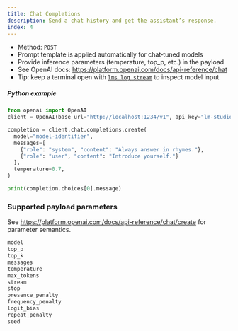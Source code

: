 ```yaml
---
title: Chat Completions
description: Send a chat history and get the assistant’s response.
index: 4
---
```


- Method: `POST`
- Prompt template is applied automatically for chat‑tuned models
- Provide inference parameters (temperature, top_p, etc.) in the payload
- See OpenAI docs: https://platform.openai.com/docs/api-reference/chat
- Tip: keep a terminal open with [`lms log stream`](/docs/cli/log-stream) to inspect model input

##### Python example

```python
from openai import OpenAI
client = OpenAI(base_url="http://localhost:1234/v1", api_key="lm-studio")

completion = client.chat.completions.create(
  model="model-identifier",
  messages=[
    {"role": "system", "content": "Always answer in rhymes."},
    {"role": "user", "content": "Introduce yourself."}
  ],
  temperature=0.7,
)

print(completion.choices[0].message)
```

### Supported payload parameters

See https://platform.openai.com/docs/api-reference/chat/create for parameter semantics.

```py
model
top_p
top_k
messages
temperature
max_tokens
stream
stop
presence_penalty
frequency_penalty
logit_bias
repeat_penalty
seed
```

